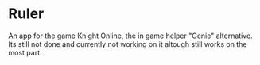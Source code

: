 # Ruler
An app for the game Knight Online, the in game helper "Genie" alternative. Its still not done and currently not working on it altough still works on the most part. 
